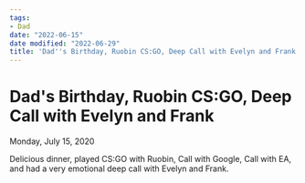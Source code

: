 ```yaml
---
tags:
- Dad
date: "2022-06-15"
date modified: "2022-06-29"
title: 'Dad''s Birthday, Ruobin CS:GO, Deep Call with Evelyn and Frank'
---
```


# Dad's Birthday, Ruobin CS:GO, Deep Call with Evelyn and Frank
Monday, July 15, 2020

Delicious dinner, played CS:GO with Ruobin, Call with Google, Call with EA, and had a very emotional deep call with Evelyn and Frank.
